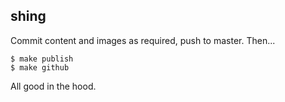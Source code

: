 shing
----------

Commit content and images as required, push to master. Then...

    $ make publish
    $ make github

All good in the hood.

